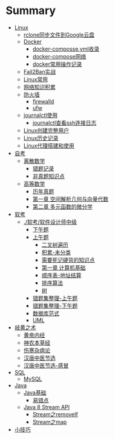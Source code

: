 # Summary

- [Linux](./Linux/README.md)  
  - [rclone同步文件到Google云盘](./Linux/rclone同步文件到Google云盘.md)
  - [Docker]()
    - [docker-composse.yml收录](./Linux/Docker/docker-composse.yml收录.md)
    - [docker-compose网络](./Linux/Docker/docker-compose网络.md)  
    - [docker常用操作记录](./Linux/Docker/docker常用操作记录.md)  
  - [Fail2Ban实战](./Linux/Fail2Ban实战.md)
  - [Linux常用](./Linux/Linux常用.md)
  - [网络知识积累](./Linux/网络知识积累.md)
  - [防火墙]()
    - [firewalld](./Linux/防火墙/firewalld.md)
    - [ufw](./Linux/防火墙/ufw.md)
  - [journalctl使用]()
    - [journalctl查看ssh连接日志](./Linux/journalctl/journalctl查看ssh连接日志.md)
  - [Linux创建完整用户](./Linux/Linux创建完整用户.md)
  - [Linux历史记录](./Linux/Linux历史记录.md)
  - [Linux代理搭建和使用](./Linux/Linux代理搭建和使用.md)
- [自考](./自考/README.md)
  - [离散数学](./自考/离散数学/README.md)
    - [错题记录](./自考/离散数学/错题记录.md) 
    - [非真题知识点](./自考/离散数学/非真题知识点.md)
  - [高等数学]()
    - [历年真题]()
    - [第一章 空间解析几何与向量代数](./自考/高等数学/空间解析几何与向量代数.md)
    - [第二章 多元函数的微分学](./自考/高等数学/多元函数的微分学.md)
- [软考]()
  - [./软考/软件设计师中级]()
    - [下午题](./软考/软件设计师中级/下午题/README.md)
    - [上午题]()
      - [二叉树遍历](./软考/软件设计师中级/上午题/二叉树遍历.md)
      - [积累-未分类](./软考/软件设计师中级/上午题/积累-未分类.md)
      - [需要死记硬背的知识点](./软考/软件设计师中级/上午题/需要死记硬背的知识点.md)
      - [第一章 计算机基础 ](./软考/软件设计师中级/上午题/第一章%20计算机基础%20.md)
      - [顺序表-地址结算](./软考/软件设计师中级/上午题/顺序表%20-%20地址计算.md)
      - [排序算法](./软考/软件设计师中级/上午题/排序算法.md)
      - [树](./软考/软件设计师中级/上午题/树.md)
    - [错题集整理-上午题](./软考/软件设计师中级/错题集整理-上午题.md)
    - [错题集整理-下午题](./软考/软件设计师中级/错题集整理-下午题.md)
    - [数据库范式](./软考/软件设计师中级/上午题/数据库范式.md)
    - [UML](./软考/软件设计师中级/UML.md)
- [岐黄之术](./岐黄之术/README.md)
  - [黄帝内经](./岐黄之术/黄帝内经.md)
  - [神农本草经](./岐黄之术/神农本草经.md)
  - [伤寒杂病论](./岐黄之术/伤寒杂病论.md)
  - [汉唐中医节选](./岐黄之术/汉唐中医节选.md)
  - [汉唐中医节选-感冒](./岐黄之术/汉唐中医节选-感冒.md)
- [SQL]()
  - [MySQL](./SQL/MySQL/常用语句.md)
- [Java]()
  - [Java基础]()
    - [易错点](./Java/Java基础/易错点.md)
  - [Java 8 Stream API]()
    - [Stream之removeIf](./Java/Java8StreamAPI/removeIf.md)
    - [Stream之map](./Java/Java8StreamAPI/map.md)
- [小技巧](./小技巧.md)